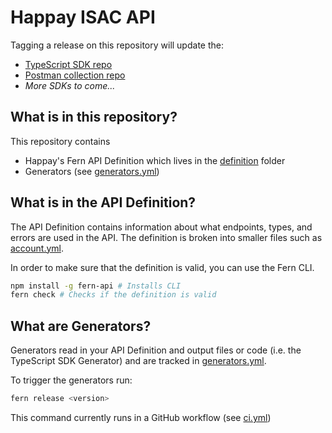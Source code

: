 # Happay ISAC API

Tagging a release on this repository will update the:

- [TypeScript SDK repo](https://github.com/fern-happay/happay-node)
- [Postman collection repo](https://github.com/fern-happay/happay-postman)
- _More SDKs to come..._

## What is in this repository?

This repository contains

- Happay's Fern API Definition which lives in the [definition](./fern/api/definition/) folder
- Generators (see [generators.yml](./fern/api/generators.yml))

## What is in the API Definition?

The API Definition contains information about what endpoints, types, and errors are used in the API. The definition is broken into smaller files such as [account.yml](fern/api/definition/account.yml).

In order to make sure that the definition is valid, you can use the Fern CLI.

```bash
npm install -g fern-api # Installs CLI
fern check # Checks if the definition is valid
```

## What are Generators?

Generators read in your API Definition and output files or code (i.e. the TypeScript SDK Generator) and are tracked in [generators.yml](./fern/api/generators.yml).

To trigger the generators run:

```bash
fern release <version>
```

This command currently runs in a GitHub workflow (see [ci.yml](.github/workflows/ci.yml#L32))
